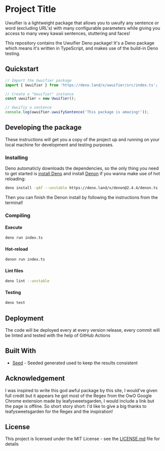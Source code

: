 # Project Title

Uwuifier is a lightweight package that allows you to uwuify any sentence or word (excluding URL's) with many configurable parameters while giving you access to many vewy kawaii sentences, stuttering and faces!

This repository contains the Uwuifier Deno package!  It's a Deno package which means it's written in TypeScript, and makes use of the build-in Deno testing.

## Quickstart

```typescript
// Import the Uwuifier package
import { Uwuifier } from 'https://deno.land/x/uwuifier/src/index.ts';

// Create a "Uwuifier" instance
const uwuifier = new Uwuifier();

// Uwuifiy a sentence
console.log(uwuifier.uwuifySentence('This package is amazing!'));
```

## Developing the package

These instructions will get you a copy of the project up and running on your local machine for development and testing purposes.

### Installing

Deno automaticly downloads the dependencies, so the only thing you need to get started is [install Deno](https://deno.land/manual/getting_started/installation) and install [Denon](https://deno.land/x/denon@2.4.5) if you wanna make use of hot reloading:

```bash
deno install -qAf --unstable https://deno.land/x/denon@2.4.4/denon.ts
```

Then you can finish the Denon install by following the instructions from the terminal!

### Compiling

#### Execute

```bash
deno run index.ts
```

#### Hot-reload

```bash
denon run index.ts
```

#### Lint files

```bash
deno lint --unstable
```

#### Testing

```bash
deno test
```

## Deployment

The code will be deployed every at every version release, every commit will be linted and tested with the help of GitHub Actions

## Built With

* [Seed](https://github.com/Schotsl/Seed) - Seeded generated used to keep the results consistent

## Acknowledgement

I was inspired to write this god awful package by this site, I would've given full credit but it appears he got most of the Regex from the OwO Google Chrome extension made by leafysweetsgarden, I would include a link but the page is offline. So short story short: I'd like to give a big thanks to leafysweetsgarden for the Regex and the inspiration!


## License

This project is licensed under the MIT License - see the [LICENSE.md](LICENSE.md) file for details
